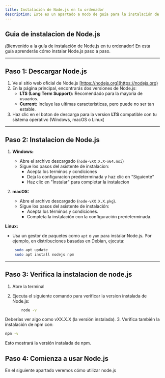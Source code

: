 ```yaml
---
title: Instalación de Node.js en tu ordenador
description: Este es un apartado a modo de guía para la instalación de Node.js
---
```


## Guia de instalacion de Node.js

¡Bienvenido a la guía de instalación de Node.js en tu ordenador! En esta guía aprenderás cómo instalar Node.js paso a paso.

---

## Paso 1: Descargar Node.js

1. Ve al sitio web oficial de Node.js [https://nodejs.org](https://nodejs.org)
2. En la página principal, encontrarás dos versiones de Node.js:
    - **LTS (Long Term Support):** Recomendado para la mayoria de usuarios.
    - **Current:** Incluye las ultimas caracteristicas, pero puede no ser tan estable.
3. Haz clic en el boton de descarga para la version **LTS** compatible con tu sistema operativo (Windows, macOS o Linux)

---

## Paso 2: Instalacion de Node.js

1. **Windows:**
    - Abre el archivo descargado (`node-vXX.X.X-x64.msi`)
    - Sigue los pasos del asistente de instalacion:
        - Acepta los terminos y condiciones
        - Deja la configuracion predeterminada y haz clic en "Siguiente"
        - Haz clic en "Instalar" para completar la instalacion

2. **macOS:**
   - Abre el archivo descargado (`node-vXX.X.X.pkg`).
   - Sigue los pasos del asistente de instalación:
       - Acepta los términos y condiciones.
       - Completa la instalación con la configuración predeterminada.

**Linux:**

- Usa un gestor de paquetes como `apt` o `yum` para instalar Node.js. Por ejemplo, en distribuciones basadas en Debian, ejecuta:

    ```bash
     sudo apt update
     sudo apt install nodejs npm
    ```

---

## Paso 3: Verifica la instalacion de node.js

1. Abre la terminal
2. Ejecuta el siguiente comando para verificar la version instalada de Node.js:

    ```bash
        node -v
    ```

Deberías ver algo como vXX.X.X (la versión instalada). 3. Verifica también la instalación de npm con:

```bash
npm -v
```

Esto mostrará la versión instalada de npm.

## Paso 4: Comienza a usar Node.js

En el siguiente apartado veremos cómo utilizar node.js
